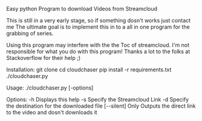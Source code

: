 Easy python Program to download Videos from Streamcloud

This is still in a very early stage, so if something dosn't works just contact me
The ultimate goal is to implement this in to a all in one program for the grabbing of series.


Using this program may interfere with the the Toc of streamcloud. I'm not responsible for what you do with this program!
Thanks a lot to the folks at Stackoverflow for their help ;)


Installation:
git clone
cd cloudchaser
pip install -r requirements.txt
./cloudchaser.py



Usage:
./cloudchaser.py [-options] 

Options:
         -h Displays this help
         -s Specify the Streamcloud Link
         -d Specify the destination for the downloaded file
         [--silent] Only Outputs the direct link to the video and dosn't downloads it


